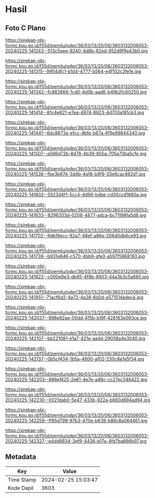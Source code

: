# Hasil

## Foto C Plano

https://sirekap-obj-formc.kpu.go.id/f55d/pemilu/pdpr/36/03/13/20/06/3603132006053-20240225-141243--513c5eee-9240-4d8b-82ed-952d9f9e43b0.jpg

https://sirekap-obj-formc.kpu.go.id/f55d/pemilu/pdpr/36/03/13/20/06/3603132006053-20240225-141315--9954dfc1-b1d4-4777-b564-e4f102c2fe1e.jpg

https://sirekap-obj-formc.kpu.go.id/f55d/pemilu/pdpr/36/03/13/20/06/3603132006053-20240225-141342--fc882666-1cd0-4d0b-aad6-b49b2fc60250.jpg

https://sirekap-obj-formc.kpu.go.id/f55d/pemilu/pdpr/36/03/13/20/06/3603132006053-20240225-141414--81c4e621-e7ea-4974-8923-4d703a181cb3.jpg

https://sirekap-obj-formc.kpu.go.id/f55d/pemilu/pdpr/36/03/13/20/06/3603132006053-20240225-141441--6dc8873a-e1cc-4bfe-b67a-6f9e99844340.jpg

https://sirekap-obj-formc.kpu.go.id/f55d/pemilu/pdpr/36/03/13/20/06/3603132006053-20240225-141507--a566d72b-8d78-4b39-855a-705a70ba5cfe.jpg

https://sirekap-obj-formc.kpu.go.id/f55d/pemilu/pdpr/36/03/13/20/06/3603132006053-20240225-141536--fbe3b674-3d4b-4af8-b9f9-33e6cac462d1.jpg

https://sirekap-obj-formc.kpu.go.id/f55d/pemilu/pdpr/36/03/13/20/06/3603132006053-20240225-141602--5523d4f1-5cc4-4d98-bdbe-cd30ccd1660a.jpg

https://sirekap-obj-formc.kpu.go.id/f55d/pemilu/pdpr/36/03/13/20/06/3603132006053-20240225-141633--8296203d-0208-4877-adca-bc71198fa5d8.jpg

https://sirekap-obj-formc.kpu.go.id/f55d/pemilu/pdpr/36/03/13/20/06/3603132006053-20240225-141702--9db19ecc-92a7-48ef-a86e-206d0db6ce93.jpg

https://sirekap-obj-formc.kpu.go.id/f55d/pemilu/pdpr/36/03/13/20/06/3603132006053-20240225-141739--b931e646-c570-4bb9-afe0-a597f5968193.jpg

https://sirekap-obj-formc.kpu.go.id/f55d/pemilu/pdpr/36/03/13/20/06/3603132006053-20240225-141822--c000e9e3-db65-4f8b-8603-44a3b3c5a660.jpg

https://sirekap-obj-formc.kpu.go.id/f55d/pemilu/pdpr/36/03/13/20/06/3603132006053-20240225-141951--71acf6d2-4a72-4a28-8d2d-a571514edece.jpg

https://sirekap-obj-formc.kpu.go.id/f55d/pemilu/pdpr/36/03/13/20/06/3603132006053-20240225-142037--998e82ae-00dd-415b-b19f-428163e093ce.jpg

https://sirekap-obj-formc.kpu.go.id/f55d/pemilu/pdpr/36/03/13/20/06/3603132006053-20240225-142107--bb221081-e1a7-421e-aadd-29058a4e3040.jpg

https://sirekap-obj-formc.kpu.go.id/f55d/pemilu/pdpr/36/03/13/20/06/3603132006053-20240225-142137--0b5cf434-1b5a-4600-af02-230c8e1e5f34.jpg

https://sirekap-obj-formc.kpu.go.id/f55d/pemilu/pdpr/36/03/13/20/06/3603132006053-20240225-142203--886ef425-2e61-4e7e-a46c-cc27ec346422.jpg

https://sirekap-obj-formc.kpu.go.id/f55d/pemilu/pdpr/36/03/13/20/06/3603132006053-20240225-142230--0021dab0-5e47-433b-922a-b660d894ad94.jpg

https://sirekap-obj-formc.kpu.go.id/f55d/pemilu/pdpr/36/03/13/20/06/3603132006053-20240225-142259--ff85d799-97b3-470e-b639-b86c8a064461.jpg

https://sirekap-obj-formc.kpu.go.id/f55d/pemilu/pdpr/36/03/13/20/06/3603132006053-20240225-142327--e4dd8834-3ef9-4436-b17a-4fd7ba886b97.jpg


## Metadata

| Key        | Value               |
| ---------- | ------------------- |
| Time Stamp | 2024-02-25 15:03:47 |
| Kode Dapil | 3603                |




